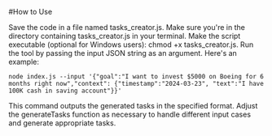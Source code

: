 #How to Use

Save the code in a file named tasks_creator.js.
Make sure you're in the directory containing tasks_creator.js in your terminal.
Make the script executable (optional for Windows users): chmod +x tasks_creator.js.
Run the tool by passing the input JSON string as an argument. Here's an example:

```
node index.js --input '{"goal":"I want to invest $5000 on Boeing for 6 months right now","context": {"timestamp":"2024-03-23", "text":"I have 100K cash in saving account"}}'
```

This command outputs the generated tasks in the specified format. Adjust the generateTasks function as necessary to handle different input cases and generate appropriate tasks.